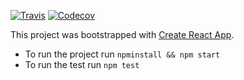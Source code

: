 [![Travis](https://img.shields.io/travis/andres9722/blog.svg)](https://travis-ci.org/andres9722/blog/)
[![Codecov](https://codecov.io/gh/andres9722/blog/branch/master/graph/badge.svg)](https://codecov.io/gh/andres9722/blog)

This project was bootstrapped with [Create React App](https://github.com/facebook/create-react-app).

- To run the project run `npminstall && npm start`
- To run the test run `npm test`
